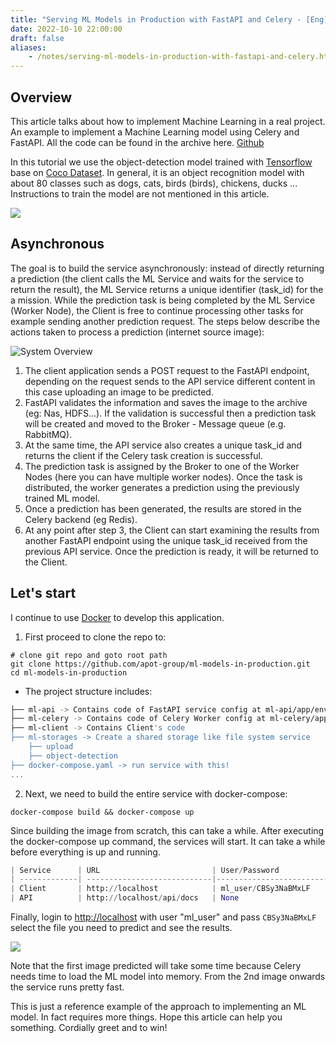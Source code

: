 ```yaml
---
title: "Serving ML Models in Production with FastAPI and Celery - [Eng]"
date: 2022-10-10 22:00:00
draft: false
aliases:
    - /notes/serving-ml-models-in-production-with-fastapi-and-celery.html
---
```


## Overview
This article talks about how to implement Machine Learning in a real project. An example to implement a Machine Learning model using Celery and FastAPI. All the code can be found in the archive here. [Github](https://github.com/apot-group/ml-models-in-production)

In this tutorial we use the object-detection model trained with [Tensorflow](https://github.com/tensorflow/models) base on [Coco Dataset](https://cocodataset.org/#home). In general, it is an object recognition model with about 80 classes such as dogs, cats, birds (birds), chickens, ducks ... Instructions to train the model are not mentioned in this article.

![](https://images.viblo.asia/81d5cbfc-06c8-4ed7-baa8-337e854c39fe.gif)

## Asynchronous
The goal is to build the service asynchronously: instead of directly returning a prediction (the client calls the ML Service and waits for the service to return the result), the ML Service returns a unique identifier (task_id) for the a mission. While the prediction task is being completed by the ML Service (Worker Node), the Client is free to continue processing other tasks for example sending another prediction request. The steps below describe the actions taken to process a prediction (internet source image):

![System Overview](https://images.viblo.asia/49a7bc27-fc3c-47a1-82af-ca3641eabca5.png)

1. The client application sends a POST request to the FastAPI endpoint, depending on the request sends to the API service different content in this case uploading an image to be predicted.
2. FastAPI validates the information and saves the image to the archive (eg: Nas, HDFS...). If the validation is successful then a prediction task will be created and moved to the Broker - Message queue (e.g. RabbitMQ).
3. At the same time, the API service also creates a unique task_id and returns the client if the Celery task creation is successful.
4. The prediction task is assigned by the Broker to one of the Worker Nodes (here you can have multiple worker nodes). Once the task is distributed, the worker generates a prediction using the previously trained ML model.
5. Once a prediction has been generated, the results are stored in the Celery backend (eg Redis).
6. At any point after step 3, the Client can start examining the results from another FastAPI endpoint using the unique task_id received from the previous API service. Once the prediction is ready, it will be returned to the Client.

## Let's start
I continue to use [Docker](https://docs.docker.com/) to develop this application.

1. First proceed to clone the repo to:

```shell
# clone git repo and goto root path
git clone https://github.com/apot-group/ml-models-in-production.git 
cd ml-models-in-production
```

- The project structure includes:

```bash
├── ml-api -> Contains code of FastAPI service config at ml-api/app/environment.env
├── ml-celery -> Contains code of Celery Worker config at ml-celery/app/environment.env
├── ml-client -> Contains Client's code
├── ml-storages -> Create a shared storage like file system service
    ├── upload
    ├── object-detection
├── docker-compose.yaml -> run service with this!
...
```

2. Next, we need to build the entire service with docker-compose:

```shell
docker-compose build && docker-compose up
```

Since building the image from scratch, this can take a while. After executing the docker-compose up command, the services will start. It can take a while before everything is up and running.

```python
| Service      | URL                         | User/Password                   |
| -------------| ----------------------------|---------------------------------|
| Client       | http://localhost            | ml_user/CBSy3NaBMxLF            |
| API          | http://localhost/api/docs   | None                            |
```

Finally, login to [http://localhost](http://localhost) with user "ml_user" and pass `CBSy3NaBMxLF` select the file you need to predict and see the results.

![](https://images.viblo.asia/7e6dbe9c-b1aa-4120-8445-5fcb9bc1f00b.png)

Note that the first image predicted will take some time because Celery needs time to load the ML model into memory. From the 2nd image onwards the service runs pretty fast.

This is just a reference example of the approach to implementing an ML model. In fact requires more things. Hope this article can help you something. Cordially greet and to win!